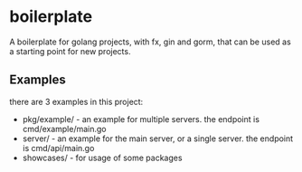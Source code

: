 # boilerplate

A boilerplate for golang projects, with fx, gin and gorm, that can be used as a starting point for new projects.

## Examples

there are 3 examples in this project:

- pkg/example/ - an example for multiple servers. the endpoint is cmd/example/main.go
- server/      - an example for the main server, or a single server. the endpoint is cmd/api/main.go
- showcases/   - for usage of some packages
